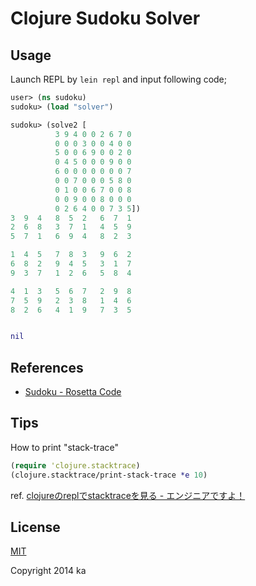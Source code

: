 # Clojure Sudoku Solver

## Usage

Launch REPL by `lein repl` and input following code;

```clj
user> (ns sudoku)
sudoku> (load "solver")

sudoku> (solve2 [
          3 9 4 0 0 2 6 7 0
          0 0 0 3 0 0 4 0 0
          5 0 0 6 9 0 0 2 0
          0 4 5 0 0 0 9 0 0
          6 0 0 0 0 0 0 0 7
          0 0 7 0 0 0 5 8 0
          0 1 0 0 6 7 0 0 8
          0 0 9 0 0 8 0 0 0
          0 2 6 4 0 0 7 3 5])
3  9  4   8  5  2   6  7  1
2  6  8   3  7  1   4  5  9
5  7  1   6  9  4   8  2  3

1  4  5   7  8  3   9  6  2
6  8  2   9  4  5   3  1  7
9  3  7   1  2  6   5  8  4

4  1  3   5  6  7   2  9  8
7  5  9   2  3  8   1  4  6
8  2  6   4  1  9   7  3  5


nil
```

## References

* [Sudoku - Rosetta Code](http://rosettacode.org/wiki/Sudoku#Clojure)

## Tips

How to print "stack-trace"

```clj
(require 'clojure.stacktrace)
(clojure.stacktrace/print-stack-trace *e 10)
```

ref. [clojureのreplでstacktraceを見る - エンジニアですよ！](http://totem3.hatenablog.jp/entry/2013/10/22/055734)

## License

[MIT](http://opensource.org/licenses/MIT)

Copyright 2014 ka
